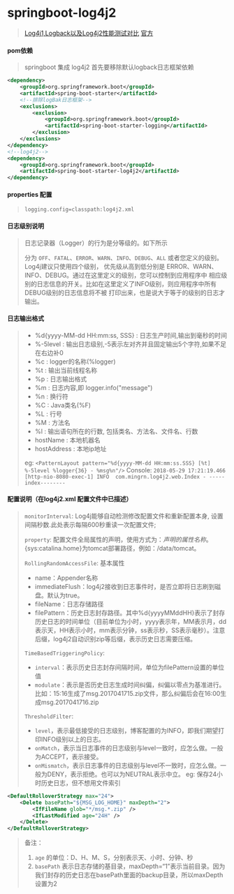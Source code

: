 # springboot-log4j2
> [Log4j1,Logback以及Log4j2性能测试对比](https://my.oschina.net/OutOfMemory/blog/789267)
> [官方](http://logging.apache.org/log4j/2.x/manual/async.html#AllAsync)

#### pom依赖
> springboot 集成 log4j2 首先要移除默认logback日志框架依赖
```xml
<dependency>
    <groupId>org.springframework.boot</groupId>
    <artifactId>spring-boot-starter</artifactId>
    <!--排除logBak日志框架-->
    <exclusions>
        <exclusion>
            <groupId>org.springframework.boot</groupId>
			<artifactId>spring-boot-starter-logging</artifactId>
		</exclusion>
	</exclusions>
</dependency>
<!--log4j2-->
<dependency>
    <groupId>org.springframework.boot</groupId>
    <artifactId>spring-boot-starter-log4j2</artifactId>
</dependency>
```

#### properties 配置
> `logging.config=classpath:log4j2.xml`

#### 日志级别说明
> 日志记录器（Logger）的行为是分等级的。如下所示
>
> 分为 `OFF`、`FATAL`、`ERROR`、`WARN`、`INFO`、`DEBUG`、`ALL` 或者您定义的级别。Log4j建议只使用四个级别，
  优先级从高到低分别是 ERROR、WARN、INFO、DEBUG。通过在这里定义的级别，您可以控制到应用程序中
  相应级别的日志信息的开关。比如在这里定义了INFO级别，则应用程序中所有DEBUG级别的日志信息将不被
  打印出来，也是说大于等于的级别的日志才输出。

#### 日志输出格式
>
> - %d{yyyy-MM-dd HH:mm:ss, SSS} : 日志生产时间,输出到毫秒的时间
> - %-5level : 输出日志级别,-5表示左对齐并且固定输出5个字符,如果不足在右边补0
> - %c : logger的名称(%logger)
> - %t : 输出当前线程名称
> - %p : 日志输出格式
> - %m : 日志内容,即 logger.info("message")
> - %n : 换行符
> - %C : Java类名(%F)
> - %L : 行号
> - %M : 方法名
> - %l : 输出语句所在的行数, 包括类名、方法名、文件名、行数
> - hostName : 本地机器名
> - hostAddress : 本地ip地址
>
> eg: `<PatternLayout pattern="%d{yyyy-MM-dd HH:mm:ss.SSS} [%t] %-5level %logger{36} - %msg%n"/>`
> Console: `2018-05-29 17:21:19.466 [http-nio-8080-exec-1] INFO  com.mingrn.log4j2.web.Index - -----index--------`

#### 配置说明（在log4j2.xml 配置文件中已描述）
> `monitorInterval`: Log4j能够自动检测修改配置文件和重新配置本身, 设置间隔秒数.此处表示每隔600秒重读一次配置文件;
>
> `property`: 配置文件全局属性的声明，使用方式为：${声明的属性名称}。${sys:catalina.home}为tomcat部署路径，例如：/data/tomcat。
>
> `RollingRandomAccessFile`: 基本属性
> - name：Appender名称
> - immediateFlush：log4j2接收到日志事件时，是否立即将日志刷到磁盘。默认为true。
> - fileName：日志存储路径
> - filePattern：历史日志封存路径。其中%d{yyyyMMddHH}表示了封存历史日志的时间单位（目前单位为小时，yyyy表示年，MM表示月，dd表示天，HH表示小时，mm表示分钟，ss表示秒，SS表示毫秒）。注意后缀，log4j2自动识别zip等后缀，表示历史日志需要压缩。
>
> `TimeBasedTriggeringPolicy`:
> - `interval`：表示历史日志封存间隔时间，单位为filePattern设置的单位值
> - `modulate`：表示是否历史日志生成时间纠偏，纠偏以零点为基准进行。比如：15:16生成了msg.2017041715.zip文件，那么纠偏后会在16:00生成msg.2017041716.zip
>
> `ThresholdFilter`:
> - `level`，表示最低接受的日志级别，博客配置的为INFO，即我们期望打印INFO级别以上的日志。
> - `onMatch`，表示当日志事件的日志级别与level一致时，应怎么做。一般为ACCEPT，表示接受。
> - `onMismatch`，表示日志事件的日志级别与level不一致时，应怎么做。一般为DENY，表示拒绝。也可以为NEUTRAL表示中立。
> eg: 保存24小时历史日志，但不想用文件索引
```xml
<DefaultRolloverStrategy max="24">
    <Delete basePath="${MSG_LOG_HOME}" maxDepth="2">
        <IfFileName glob="*/msg.*.zip" />
        <IfLastModified age="24H" />
    </Delete>
</DefaultRolloverStrategy>
```
> 备注：
> 1. `age` 的单位：D、H、M、S，分别表示天、小时、分钟、秒
> 2. `basePath` 表示日志存储的基目录，maxDepth=“1”表示当前目录。因为我们封存的历史日志在basePath里面的backup目录，所以maxDepth设置为2